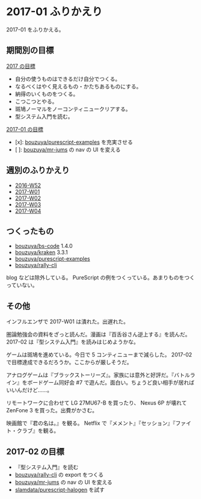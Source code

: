 # 2017-01 ふりかえり

2017-01 をふりかえる。

## 期間別の目標

[2017 の目標][2016-12-31]

- 自分の使うものはできるだけ自分でつくる。
- なるべくはやく見えるもの・かたちあるものにする。
- 納得のいくものをつくる。
- こつこつとやる。
- 斑鳩ノーマルをノーコンティニュークリアする。
- 型システム入門を読む。

[2017-01 の目標][2016-12-31]

- [x]: [bouzuya/purescript-examples][] を充実させる
- [ ]: [bouzuya/mr-jums][] の nav の UI を変える

## 週別のふりかえり

- [2016-W52][2017-01-01]
- [2017-W01][2017-01-08]
- [2017-W02][2017-01-15]
- [2017-W03][2017-01-22]
- [2017-W04][2017-01-29]

## つくったもの

- [bouzuya/bs-code][] 1.4.0
- [bouzuya/kraken][] 3.3.1
- [bouzuya/purescript-examples][]
- [bouzuya/rally-cli][]

blog などは除外している。 PureScript の例をつくっている。あまりものをつくっていない。

## その他

インフルエンザで 2017-W01 は潰れた。出遅れた。

圏論勉強会の資料をざっと読んだ。漫画は『百舌谷さん逆上する』を読んだ。 2017-02 は『型システム入門』を読みはじめようかな。

ゲームは斑鳩を進めている。今日で 5 コンティニューまで減らした。 2017-02 で目標達成できるだろうか。ここからが厳しそうだ。

アナログゲームは『ブラックストーリーズ』。家族には意外と好評だ。『バトルライン』をボードゲーム同好会 #7 で遊んだ。面白い。ちょうど良い相手が居ればいいんだけど……。

リモートワークに合わせて LG 27MU67-B を買ったり、 Nexus 6P が壊れて ZenFone 3 を買った。出費がかさむ。

映画館で『君の名は。』を観る。 Netflix で『メメント』『セッション』『ファイト・クラブ』を観る。

## 2017-02 の目標

- 『型システム入門』を読む
- [bouzuya/rally-cli][] の export をつくる
- [bouzuya/mr-jums][] の nav の UI を変える
- [slamdata/purescript-halogen][] を試す

[2016-12-31]: http://blog.bouzuya.net/2016/12/31/
[2017-01-01]: http://blog.bouzuya.net/2017/01/01/
[2017-01-08]: http://blog.bouzuya.net/2017/01/08/
[2017-01-15]: http://blog.bouzuya.net/2017/01/15/
[2017-01-22]: http://blog.bouzuya.net/2017/01/22/
[2017-01-29]: http://blog.bouzuya.net/2017/01/29/
[bouzuya/bs-code]: https://github.com/bouzuya/bs-code
[bouzuya/kraken]: https://github.com/bouzuya/kraken
[bouzuya/mr-jums]: https://github.com/bouzuya/mr-jums
[bouzuya/purescript-examples]: https://github.com/bouzuya/purescript-examples
[bouzuya/rally-cli]: https://github.com/bouzuya/rally-cli
[slamdata/purescript-halogen]: https://github.com/slamdata/purescript-halogen
